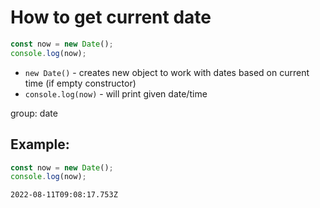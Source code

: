 # How to get current date

```js
const now = new Date();
console.log(now);
```

- `new Date()` - creates new object to work with dates based on current time (if empty constructor)
- `console.log(now)` - will print given date/time

group: date

## Example: 
```js
const now = new Date();
console.log(now);
```
```
2022-08-11T09:08:17.753Z

```

